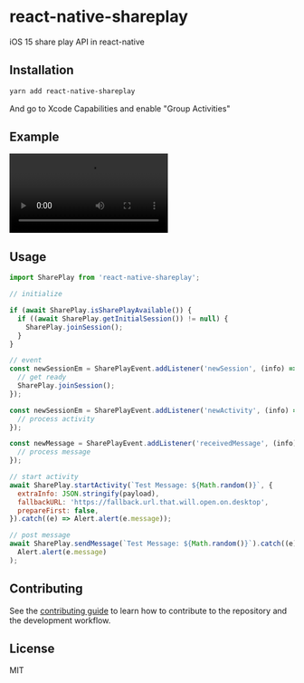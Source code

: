 # react-native-shareplay

iOS 15 share play API in react-native

## Installation

```sh
yarn add react-native-shareplay
```

And go to Xcode Capabilities and enable "Group Activities"

## Example

<video src='https://user-images.githubusercontent.com/1057756/135738117-349cbd3e-5e80-48cf-a1cc-40ab4df027e0.mp4' width=280></video>

## Usage

```js
import SharePlay from 'react-native-shareplay';

// initialize

if (await SharePlay.isSharePlayAvailable()) {
  if ((await SharePlay.getInitialSession()) != null) {
    SharePlay.joinSession();
  }
}

// event
const newSessionEm = SharePlayEvent.addListener('newSession', (info) => {
  // get ready
  SharePlay.joinSession();
});

const newSessionEm = SharePlayEvent.addListener('newActivity', (info) => {
  // process activity
});

const newMessage = SharePlayEvent.addListener('receivedMessage', (info) => {
  // process message
});

// start activity
await SharePlay.startActivity(`Test Message: ${Math.random()}`, {
  extraInfo: JSON.stringify(payload),
  fallbackURL: 'https://fallback.url.that.will.open.on.desktop',
  prepareFirst: false,
}).catch((e) => Alert.alert(e.message));

// post message
await SharePlay.sendMessage(`Test Message: ${Math.random()}`).catch((e) =>
  Alert.alert(e.message)
);
```

## Contributing

See the [contributing guide](CONTRIBUTING.md) to learn how to contribute to the repository and the development workflow.

## License

MIT
